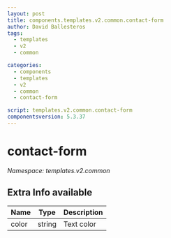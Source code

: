 ```yaml
---
layout: post
title: components.templates.v2.common.contact-form
author: David Ballesteros
tags:
  - templates
  - v2
  - common

categories:
  - components
  - templates
  - v2
  - common
  - contact-form

script: templates.v2.common.contact-form
componentsversion: 5.3.37
---
```

# contact-form

*Namespace: templates.v2.common*

## Extra Info available

| Name | Type | Description |
| --- | --- | --- |
| color | string | Text color |